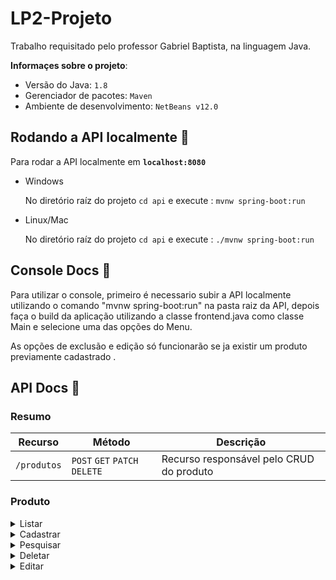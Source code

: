 # LP2-Projeto

Trabalho requisitado pelo professor Gabriel Baptista, na linguagem Java.

**Informaçes sobre o projeto**:

- Versão do Java: `1.8`
- Gerenciador de pacotes: `Maven`
- Ambiente de desenvolvimento: `NetBeans v12.0`

## Rodando a API localmente :book:

Para rodar a API localmente em **`localhost:8080`**

- Windows

  No diretório raíz do projeto `cd api` e execute : `mvnw spring-boot:run`

- Linux/Mac

  No diretório raíz do projeto `cd api` e execute : `./mvnw spring-boot:run`

## Console Docs :scroll:

Para utilizar o console, primeiro é necessario subir a API localmente utilizando o comando "mvnw spring-boot:run" na pasta raiz da API, depois faça o build da aplicação utilizando a classe frontend.java como classe Main e selecione uma das opções do Menu.

As opções de exclusão e edição só funcionarão se ja existir um produto previamente cadastrado .

## API Docs :scroll:

### Resumo

| Recurso     | Método                        | Descrição                                |
| ----------- | ----------------------------- | ---------------------------------------- |
| `/produtos` | `POST` `GET` `PATCH` `DELETE` | Recurso responsável pelo CRUD do produto |

### Produto

<details>
  <summary>Listar</summary>

### Retorna todos os produtos cadastrados no estoque

**URL**

    /produtos

**Método**

`GET`

- **Exemplo de chamada:**

  ```shell
      curl http://localhost:8080/produtos
  ```

- **Success Response:**

  - **Code:** 200 <br />
    **Body:**

    ```json
        [{
            "id": "123e4567-e89b-12d3-a456-556642440000",
            "categoria":"test",
            "marca": "marca",
            "tamanho": "M",
            "descricao": "description",
            "cor":"Laranja",
            "valorPago": 232.2,
            "valorEtiqueta": 233.2,
            "valorSugerido": 233.2,
            "localCompra": "Estados test",
            "dataEntrega": 2020-09-05T22:33:07
        },...]
    ```

- **Error Response:**

- **Code:** `400 Bad Request` <br />
</details>

<details>
  <summary>Cadastrar</summary>

### Cadastra um produto no estoque

**URL**

    /produtos

**Método**

`POST`

- **Exemplo de chamada:**

  **Body:**

  ```json
      {
          "categoria":"test",
          "marca": "marca",
          "tamanho": "M",
          "descricao": "description",
          "cor":"Laranja",
          "valorPago": 232.2,
          "valorEtiqueta": 233.2,
          "valorSugerido": 233.2,
          "localCompra": "Estados test",
          "dataEntrega": 23/04/1994 23:00:01
      }
  ```

- **Success Response:**

  - **Code:** 201 <br />

- **Error Response:**

- **Code:** `400 Bad Request` <br />
</details>

<details>
  <summary>Pesquisar</summary>

### Pesquisa um produto no estoque

**URL**

    /produtos/[id]

**Método**

`GET`

- **Exemplo de chamada:**

  ```shell
        curl http://localhost:8080/produtos/1234-abc
  ```

- **Success Response:**

  **Body:**

  ```json
      {
          "categoria":"test",
          "marca": "marca",
          "tamanho": "M",
          "descricao": "description",
          "cor":"Laranja",
          "valorPago": 232.2,
          "valorEtiqueta": 233.2,
          "valorSugerido": 233.2,
          "localCompra": "Estados test",
          "dataEntrega": 23/04/1994 23:00:01
      }
  ```

  - **Code:** 204 <br />

- **Error Response:**

- **Code:** `404 Not Found` <br />
</details>

<details>
  <summary>Deletar</summary>

### Deleta um produto do estoque

**URL**

    /produtos/[id]

**Método**

`DELETE`

- **Exemplo de chamada:**

  ```shell
        curl http://localhost:8080/produtos/1234-abc
  ```

- **Success Response:**

  - **Code:** 204 <br />

- **Error Response:**

- **Code:** `404 Not Found` <br />
</details>

<details>
  <summary>Editar</summary>

### Edita um produto do estoque

**URL**

    /produtos/[id]

**Método**

`PATCH`

- **Exemplo de chamada:**
  ```shell
          curl -H "Content-type:application/json" \
               http://localhost:8080/produtos/ae123-123ase \
               -d '{ "categoria": "Novo Campo", "marca": "Nova Marca" }'
  ```
- **Success Response:**

  - **Code:** 204 <br />

- **Error Response:**

- **Code:** `404 Not Found` <br />
</details>
